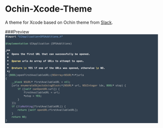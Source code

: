 # Ochin-Xcode-Theme
A theme for Xcode based on Ochin theme from [Slack](https://slack.com).

###Preview
![Preview](https://github.com/ebaker355/Ochin-Xcode-Theme/blob/master/Preview.png)
